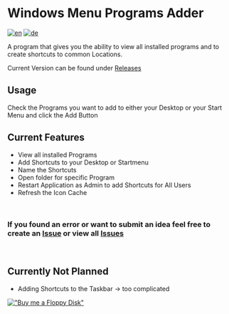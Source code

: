 # Windows Menu Programs Adder
[![en](https://img.shields.io/badge/lang-en-red.svg)](https://github.com/Der-Floh/Windows-Menu-Programs-Adder/blob/master/README.md)
[![de](https://img.shields.io/badge/lang-de-green.svg)](https://github.com/Der-Floh/Windows-Menu-Programs-Adder/blob/master/README.de.md)

A program that gives you the ability to view all installed programs and to create shortcuts to common Locations.

Current Version can be found under [Releases](https://github.com/Der-Floh/Windows-Menu-Programs-Adder/releases)

## Usage
Check the Programs you want to add to either your Desktop or your Start Menu and click the Add Button

## Current Features
- View all installed Programs
- Add Shortcuts to your Desktop or Startmenu
- Name the Shortcuts
- Open folder for specific Program
- Restart Application as Admin to add Shortcuts for All Users
- Refresh the Icon Cache

&nbsp;

### If you found an error or want to submit an idea feel free to create an [Issue](https://github.com/Der-Floh/Windows-Menu-Programs-Adder/issues/new) or view all [Issues](https://github.com/Der-Floh/Windows-Menu-Programs-Adder/issues)

&nbsp;

## Currently Not Planned
- Adding Shortcuts to the Taskbar -> too complicated

[!["Buy me a Floppy Disk"](https://www.buymeacoffee.com/assets/img/custom_images/orange_img.png)](https://www.buymeacoffee.com/der_floh)
